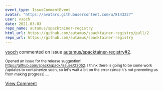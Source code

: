 ```yaml
---
event_type: IssueCommentEvent
avatar: "https://avatars.githubusercontent.com/u/814322?"
user: vsoch
date: 2021-03-03
repo_name: autamus/spacktainer-registry
html_url: https://github.com/autamus/spacktainer-registry/pull/2
repo_url: https://github.com/autamus/spacktainer-registry
---
```


<a href='https://github.com/vsoch' target='_blank'>vsoch</a> commented on issue <a href='https://github.com/autamus/spacktainer-registry/pull/2' target='_blank'>autamus/spacktainer-registry#2</a>.

<small>Opened an issue for the release suggestion! https://github.com/spack/spack/issues/22052. I think there is going to be some work /updates to containerize soon, so let's wait a bit on the error (since it's not preventing us from making progress)....</small>

<a href='https://github.com/autamus/spacktainer-registry/pull/2' target='_blank'>View Comment</a>